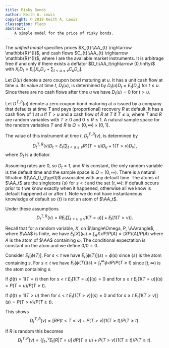 ```yaml
---
title: Risky Bonds
author: Keith A. Lewis
copyright: © 2019 Keith A. Lewis
classoption: fleqn
abstract: |
	A simple model for the price of risky bonds.
...
```


The _unified model_ specifies prices
$X_{t}:\AA_{t} \rightarrow \mathbb{R}^{I}$, and cash flows
$C_{t}:\AA_{t} \rightarrow \mathbb{R}^{I}$, where $I$ are the
available market instruments. It is arbitrage free if and
only if there exists a deflator $D_t:\AA_t\rightarrow (0,\infty)$
with $X_tD_t = E_t[X_vD_v + \sum_{t < u \le v} C_uD_u]$.

Let $D(u)$ denote a zero coupon bond maturing at $u$. It has a unit cash
flow at time $u$. Its value at time $t$, $D_t(u)$, is determined by 
$D_t(u)D_t = E_t[D_u]$ for $t\le u$. Since there are no cash flows
after time $u$ we have $D_t(u) = 0$ for $t > u$.

Let $D^{T,R}(u)$ denote a zero coupon bond
maturing at $u$ issued by a company that defaults at time $T$ and pays
(proportional) recovery $R$ at default.  It has a cash flow of $1$ at $u$
if $T > u$ and a cash flow of $R$ at $T$ if $T\le u$, where $T$ and $R$
are random variables with $T\ge 0$ and $0\le R\le 1$.
A natural sample space for the random variables $T$ and $R$ is
$\Omega = [0,\infty)\times [0,1]$.

The value of this instrument at time $t$, $D_t^{T,R}(v)$, is determined by
$$
	D_t^{T,R}(v)D_t = E_t\bigl[\sum_{t<u\le v} R1(T = u)D_u + 1(T > v)D_v\bigr],
$$
where $D_t$ is a deflator.

Assuming rates are 0, so $D_t = 1$, and $R$ is constant, the only
random variable is the default time and the sample space is $\Omega =
[0,\infty)$.  There is a natural filtration $(\AA_t)_{t\ge0}$ associated
with any default time.  The atoms of $\AA_t$ are the singletons $\{s\}$
for $s < t$ and the set $[t,\infty)$: if default occurs prior to $t$ we
know exactly when it happened, otherwise all we know is default happened
at or after $t$. Note we do not have instantaneous knowledge of default
so $\{t\}$ is not an atom of $\AA_t$.

Under these assumptions
$$
	D_t^{T,R}(v) = R E_t[\sum_{t< u \le v} 1(T = u)] + E_t[1(T > v)].
$$

Recall that for a random variable, $X$, on $\langle\Omega, P, \AA\rangle$,
where $\AA$ is finite, we have $E_t[X](\omega) = \int_A X\,dP/P(A) =
(XP)(A)/P(A)$ where $A$ is the atom of $\AA$ containing $\omega$. The
conditional expectation is constant on the atom and we define $0/0 = 0$.

Consider $E_t[\phi(T)]$. For $s < t$ we have
$E_t[\phi(T)](s) = \phi(s)$ since $\{s\}$ is the atom containing $s$.
For $s \ge t$ we have
$E_t[\phi(T)](s) = \int_t^\infty \phi\,dP/P(T \ge t)$ since
$[t,\infty)$ is the atom containing $s$.

If $\phi(t) = 1(T = t)$ then for $s < t$
$E_t[1(T = u)](s) = 0$ and for $s \ge t$
$E_t[1(T = u)](s) = P(T = u)/P(T \ge t)$.

If $\phi(t) = 1(T > u)$ then for $s < t$
$E_t[1(T > v)](s) = 0$ and for $s \ge t$
$E_t[1(T > v)](s) = P(T > v)/P(T\ge t)$.

This shows
$$
D_t^{T,R}(v) = [R P(t < T \le v) + P(T > v)]1(T \ge t)/P(T\ge t).
$$

If $R$ is random this becomes
$$
D_t^{T,R}(v) = \bigl\{\int_{t+}^v E_t[R|T=u]\,dP(T\le u) + P(T > v)\bigl\}1(T \ge t)/P(T\ge t).
$$
